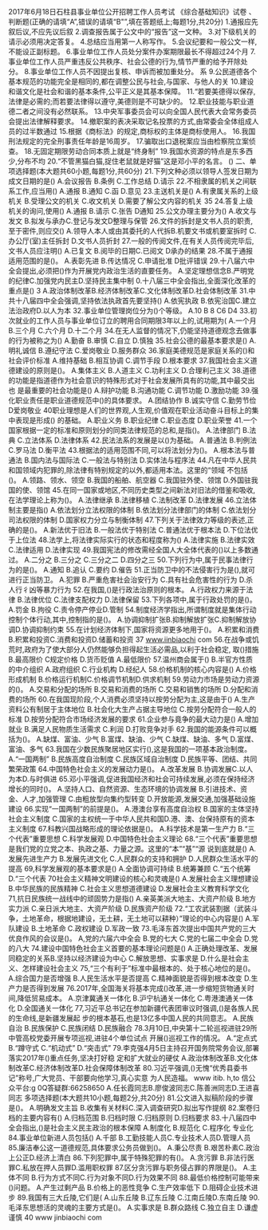 2017年6月18日石柱县事业单位公开招聘工作人员考试
《综合基础知识》试卷
、判断题(正确的请填“A”,错误的请填“B"”,填在答题纸上;每题1分,共20分)
1.通报应先叙后议,不应先议后叙
2.调查报告属于公文中的“报告”这一文种。
3.对下级机关的请示必须用决定答复。
4.总结应当用第一人称写作。
5.会议纪要和一般公文一样,不能设正副标题。
6.事业单位工作人员处分案件办案期限最长不得超过24个月
7.事业单位工作人员严重违反公共秩序、社会公德的行为,情节严重的给予开除处分。
8.事业单位工作人员不因提出复核、申诉而被加重处分。
系
9.公民道德各个基本规范的功能完全是相同的,都在调整公民与社会,与国家、与他人的关
10.建设和谐文化是社会和谐的基本条件,公平正义是其基本保障。
11.“若要美德得以保存,法律是必需的;而若要法律得以遵守,美德则是不可缺少的。
12.职业技能与职业道德二者之间没有必然联系。
13.中央军事委员会可以向全国人民代表大会常务委员会提出法律解释要求。
14.撤职案的表决采取记名投票的方式,由常委会全体组成人员的过半数通过
15.根据《商标法》的规定,商标权的主体是商标使用人。
16.我国刑法规定的完全刑事责任年龄是16周岁。
17.骗取出口退税案应当由检察院立案侦查。
18.无固定期限劳动合同本质上就是“终身制”
19.我国水资源的特点是东多西少,分布不均
20.“不管黑猫白猫,捉住老鼠就是好猫”这是邓小平的名言。
()
二、单项选择题(本大题共60小题,每题1分,共60分)
21.下列文种必须以领导人签发日期为成文日期的是()
A.会议报告
B.条例
C.工作总结
D.请示
22.不相隶属的机关之间联系工作,应当用()
A.通报
B.通知
C.函
D.意见
23.主送机关是()
A.有隶属关系的上级机关
B.受理公文的机关
C.收文机关
D.需要了解公文内容的机关
35
24.答复上级机关的询问,使用()
A.通报
B.请示
C.张告
D通知
25.公文办理主要分为()
A.收文与发文
B.拟发与承办C.登记与发文D整理与保管
26.文件的拆封是文书人员的职责,至于密件,则应交()
A.领导人本人或由其委托的人代拆B.机要文书或机要室拆时
C.办公厅(室)主任拆封
D.文书人员折封
27.一般的传阅文件,在有关人员传阅完毕后,文书人员应注明()
A.已复文
B.阅毕的日期C.已阅文
D承办的结果
28.不属于通报适用范围的是()。
A.表彰先进
B.传达情况
C.申请批准
D批评错误
29.十八届六中全会提出,必须把()作为开展党内政治生活的直要任务。
A.坚定理想信念B.严明党的纪律C.加强党内民主D.坚持民主集中制
0.十八届三中全会指出,全面深化改革的重点是()
3
A.政治体制改革B.经济体制改革C.文化体制改革D.社会体制改革
31.中共十八届四中全会强调,坚持依法执政首先要坚持()
A.依宪执政
B.依宪治国C.建立法治政府D.以人为本
32.事业单位管理岗位分为()个等级。
A.10
B 8
C6
D4
33.初次就业的工作人员与事业单位订立的聘用合同期限3年以上的,试用期为(
A.一个月
B.三个月
C.六个月
D.十二个月
34.在无人监督的情况下,仍能坚持道德观念去做事的行为被称之为()
A.勤奋
B.审慎
C.自立
D.慎独
35.社会公德的最基本要求是()
A.明礼诚信
B.遵纪守法
C.爱岗敬业
D.服务群众
36.家庭美德规范是家庭关系的()和社会评价标准
A.维持基础
B.相互协调
C.调节手段
D.根本要求
37.我国社会主义道德建设的原则是()。
A.集体主义
B.人道主义
C.功利主义
D.合理利己主义
38.道德的功能是指道德作为社会意识的特殊形式对于社会发展所具有的功能,其中最交出也
是最重要的社会功能是()
A.辩护功能
B.沟通功能
C.调节功能
D.激励功能
39.强化职业责任是职业道德规范中()的具体要求。
A.团结协作
B.诚实守信
C.勤劳节俭
D爱岗敬业
40职业理想是人们的世界观,人生观,价值观在职业活动奋斗目标上的集中表现是形成()
的基础。
A.职业义务
B.职业纪律
C.职业态度
D.职业荣誉
41.一个国家根据一定的标准和原则划分的同类法律规范的总和,是指()。
A.法律部门
B.法典
C.立法体系
D.法律体系
42.民法法系的发展是以()为基础。
A.普通法
B.判例法
C.罗马法
D.衡平法
43.根据法的适用范围不同,可以将法划分为()。
A.根本法与普通法
B.国内法与国际法
C.一般法与特别法
D.实体法与程序法
44.凡在中华人民共和国领域内犯罪的,除法律有特别规定的以外,都适用本法。这里的“领域
不包括()。
A.领路、领水、领空
B.我国的船舶、航空器
C.我国驻外使、领馆
D.外国驻我国的使、领馆
45.在同一国家或地区,不同历史类型之间新法对旧法的借鉴和吸收,在法学理论上称为()。
A.法律继承
B.法律移植
C.法制改革
D.法律发展
46.立法体制主要是指()
A.依法划分立法权限的体制
B.依法划分法律部门的体制
C.依法划分司法权限的体制
D.国家权力分立与制衡体制
47.下列关于法律效力等级的表述,正确的是()。
A.新法优于旧法
B.一般法优于特别法
C.普通法优于根本法
D.下位法优于上位法
48.法学上,将法律实际实行的状态和程度称为()
A.法律实施
B.法律实效
C.法律适用
D.法律实现
49.我国宪法的修改需经全国人大全体代表的()以上多数通过。
A.二分之
B.三分之
C.三分之二
D.四分之三
50.下列行为中,属于民事法律行为的是()。
A.通知
B.追认
C.要约
D.催告
51.正当防卫中的不法侵害行为是(),就可进行正当防卫。
A.犯罪
B.严重危害社会治安行为
C.具有社会危害性的行为
D.杀人行彳凶等暴力行为
52.在我国,()是行政法治原则的根本。
A.行政权力来源于法律
B.法律优位
C.法律支配权力
D.法律保留
53.下列各项中,属于行政处罚的是()。
A.罚金
B.拘役
C.责令停产停业D.管制
54.制度经济学指出,所谓制度就是集体行动控制个体行动,其中,控制指的是()。
A.协调抑制扩张B.抑制解放扩张C.抑制解放协调D.协调抑制约束
55.在计划经济体制下,国家将资源更多地用于()。
A.积累和消费
B.积累和投资C.消费和投资D.储蓄和投资
37
www.iinbiaochi com
56.在战争或饥荒时,政府为了使大部分人仍然能够负担得起生活必需品,以利于社会稳定,
取()措施
B.最高限价
C规定价格
D.货币贬值
A.最低限价
57.温州商会属于()
B.半官方性质的中介组织
A.政府组织
C.行业机构
D.经纪人
58.价格机制的核心内容是()
A.价格形成机制
B.价格运行机制C.价格调节机制D.供求机制
59.劳动力市场是劳动力资源的()。
A.交易和分配的场所
B.交易和消费的场所
C.交易和销售的场所
D.分配和消费的场所
60.在我国现阶段,个人消费必须坚持以按劳分配为主,这是由于()
A.生产资料公有制居于主体地位
B.社会化大生产占据主导地位
C.按劳分配符合一般人的标准
D.按劳分配符合市场经济发展的要求
61.企业参与竟争的最大动力是()
A.增加就业
B.满足人民物质生活需求
C.利润
D.打败竞争对手
62.我国的能源条件可以概括为()。
A.缺煤、富油、少气
B.富煤、缺油、少气
C.缺煤、缺油、多气
D.富煤、富油、多气
63.我国在少数民族聚居地区实行(),这是我国的一项基本政治制度。
A.“一国两制”
B.民族高度自治制度
C.民族区域自治制度
D.民族平等、团结、共同繁荣政策
64.中国特色社会主义的发展动力是()。
A.改革发展
B.协调发展C.以人为本D.与时俱进
65.邓小平强调,促进我国经济和社会可持续发展,必须在保持经济增长的同时()。
A.坚持人口、自然资源、生态环境的协调发展
B.引进技术、资金、人才,加强管理
C.由粗放型向集约型转变
D.开放能源,发展交通,加强基础设施建设
66.实现“一国两制”的前提是()。
A.港澳台享有高度自治权
B.国家的主体坚持社会主义制度
C.国家的主权统一于中华人民共和国D.港、澳、台保持原有的资本主义制度
67.科教兴国战略形成的理论依据是()。
A.科学技术是第一生产力
B.“三个代表”重要思想
C.科学发展观
D.中国特色社会主义理论
68.“三个代表”重要思想是我们党的立党之本、执政之基、力量之源。这里的“本”“基”“源
说到底就是()
A.发展先进生产力
B.发展先进文化
C.人民群众的支持和拥护
D.人民群众生活水平的提高
69,科学发展观的基本要求是()
A.全面协调可持续
B.统筹兼顾
C.“五个统筹
D.“三个代表
70社会主义精神文明建设的核心和灵魂是()
A.发展社会主义理想建设
B.中华民族的民族精神
C.社会主义思想道德建设
D.发展社会主义教育科学文化
71,抗日民族统一战线中的顽固势力是指()
A.亲英美派大地主、大资产阶级
B.地方实力派
C.亲日派大地主、大资产阶级
D.民族资产阶级
72.“工农武装割据（武装斗争，土地革命，根据地建设，无土耕，无土地可以耕种）”理论的中心内容是()
A.军队建设
B.土地革命
C.政权建设
D.军政一致
73.毛泽东首次提出中国共产党的三大优良作风的会议是()。
A,党的六届六中全会
B.党的七大
C.党的七届二中全会
D.党的八大
74.建设中国特色社会主义首要的基本理论问题是()
A.正确处理改革、发展同稳定的关系B.坚持以经济建设为中心
C.解放思想、实事求是
D.什么是社会主义、怎样建设社会主义
75,“三个有利于”标准中最根本的、处于核心地位的是()。
A.综合国力是否增强
B.人民生活水平是否提高
C.精神面貌是否得到根本改变
D.生产力是否得到发展
76.2017年,全国海关将基本完成()改革,进一步缩短货物通关时间,降低贸易成本。
A.京津冀通关一体化
B.沪宁杭通关一体化
C.粤港澳通关一体化
D.全国通关一体化
77,习近平总书记在参加新疆代表团审议时强调,()是各族人民的生命线,是新疆发展起
步的根本基石,也是13亿多中国人民的共同意志。
A.民族自治
B.民族保护
C.民族闭结
D.民族融合
78.3月10日,中央第十二轮巡视进驻29所中管高校党委开展专项巡视,进驻4个单位试点
开展()巡视工作的情况。
A.“定点式
B.“蹲守式
C.“机动式”
D.“突击式”
79.李克强4月5日主持召开国务院常务会议,部署落实2017年()重点任务,坚决打好稳
定和扩大就业的硬仗
A.政治体制改革B.文化体制改革C.经济体制改革D.社会保障体制改革
80.习近平强调,()无愧“优秀县委书记”称号,广大党员、干部要向他学习,真心实意
为人民造福。
www itib. h,to
信公众平台:g
0Q答疑群:66258650
A.任长霞同志B.廖俊波同志C.陈善洲同志D.王进喜同志
多项选择题(本大题共10小题,每题2分,共20分)
81.公文进入拟稿阶段的步骤是()。
A.明确发文主旨
B.收集有关材料C.深入调查研究D.拟出写作提纲
82.案卷归档的主要内容有()
A.归档范围
B.归档时限
C.归档原则
D.归档要求
83.十八届四中全会指出,()是社会主义民主政治的根本保障
A.制度化
B.规范化
C.程序化
专业化
84.事业单位新进人员包括()
A.千部
B.工勤技能人员C.专业技术人员D.管理人员
85.廉洁奉公这一道德规范,具体要求公务员做到()。
A.秉公尽责
B.艰苦朴素C.政治上公正D.经济上清白
86.下列犯罪中,属于特殊犯罪的有()。
A.贪污罪
B.非法行医罪C.私放在押人员罪D.滥用职权罪
87.区分贪污罪与职务侵占罪的界限是()。
A.主体不同
B.行为方式不同C.行为对象不同D.行为效果不同
88.最低价格控制可能带来()问题。
A.产生过剩产品
B.价格上的恶性竞争
C.生产效率低下
D.阻碍企业技术进步
89.我国有三大丘陵,它们是(
A.山东丘陵
B.辽东丘陵
C.江南丘陵D.东南丘陵
90.毛泽东思想活的灵魂的主要方式是()。
A.实事求是
B.群众路线
C.独立自主
D.谦虚谨慎
40
www jinbiaochi com